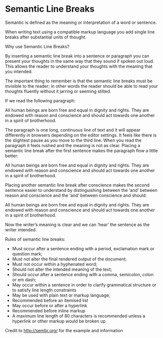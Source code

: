 # Semantic Line Breaks

Semantic is defined as the meaning or interpretation of a word or sentence.

When writing text using a compatible markup language you add single line breaks after substantial units of thought.

Why use Semantic Line Breaks? 

By inserting a semantic line break into a sentence or paragraph  you can present your thoughts in the same way that they sound if spoken out loud.  
This allows the reader to understand your thoughts with the meaning that you intended.

The important thing to remember is that the semantic line breaks must be invisible to the reader;  in other words the reader should be able to read your thoughts fluently without it jarring or seeming stilted.

If we read the following paragraph:

All human beings are born free and equal in dignity and rights. They are endowed with reason and conscience and should  act towards one another in a spirit of brotherhood.

The paragraph is one long, continuous line of text  and it will appear differently in browsers depending on the editor settings.  It feels like there is the slightest pause as you move to the third line.  When you read the paragraph it feels rushed and the meaning is not as clear.
Placing a semantic line break after the first sentence makes the paragraph flow a little better:

All human beings are born free and equal in dignity and rights.
They are endowed with reason and conscience and should act towards one another in a spirit of brotherhood.

Placing another semantic line break after conscience makes the second sentence easier to understand  by distinguishing between the ‘and’ between reason and conscience and the ‘and’ between conscience and should:

All human beings are born free and equal in dignity and rights.
They are endowed with reason and conscience
and should act towards one another in a spirit of brotherhood.

Now the writer’s meaning is clear and we can ‘hear’ the sentence as the writer intended.

Rules of semantic line breaks:

* Must occur after a sentence ending with a period, exclamation mark or question mark;
* Must not alter the final rendered output of the document;
* Must not occur within a hyphenated word;
* Should not alter the intended meaning of the text;
* Should occur after a sentence ending with a comma, semicolon, colon or em dash;
* May occur within a sentence in order to clarify grammatical structure or to satisfy line length constraints
* May be used with plain text or markup language;
* Recommended before an itemised list
* May occur before or after a hyperlink
* Recommended before inline markup
* A maximum line length of 80 characters is recommended unless a hyperlink or other markup would be broken up


Credit to http://sembr.org/ for the example and information

